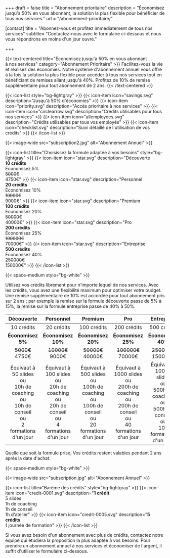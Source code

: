 +++
draft 			= false
title 			= "Abonnement prioritaire"
description		= "Économisez jusqu'à 50% en vous abonnant, la solution la plus flexible pour bénéficier de tous nos services."
url		 		= "/abonnement-prioritaire/"
 
[contact]
	title	= "Abonnez-vous et profitez immédiatement de tous nos services"
	subtitle= "Contactez-nous avec le formulaire ci-dessous et nous vous répondrons en moins d'un jour ouvré."
	
+++

{{< text-centered title="Économisez jusqu'à 50% en vous abonnant à nos services" category="Abonnement Prioritaire" >}}
Facilitez-vous la vie et réalisez des économies. Notre système d'abonnement annuel vous offre à la fois la solution la plus flexible pour accéder à tous nos services tout en bénéficiant de remises allant jusqu'à 40%. Profitez de 10% de remise supplémentaire pour tout abonnement de 2 ans.
{{< /text-centered >}}

{{< icon-list style="bg-lightgray" >}}
	{{< icon-item icon="savings.svg" description="Jusqu'à 50% d'économies" >}}
	{{< icon-item icon="priority.svg" description="Accès prioritaire à nos services" >}}
	{{< icon-item icon="circlearrow.svg" description="Crédits utilisables pour tous nos services" >}}
	{{< icon-item icon="allemployees.svg" description="Crédits utilisables par tous vos employés" >}}
	{{< icon-item icon="checklist.svg" description="Suivi détaillé de l'utilisation de vos crédits" >}}
{{< /icon-list >}}

{{< image-wide src="subscription2.jpg" alt="Abonnement Annuel" >}}
 
{{< icon-list title="Choisissez la formule adaptée à vos besoins" style="bg-lightgray" >}}
	{{< icon-item icon="star.svg" description="Découverte<br>**10 crédits**<br>Économisez 5%<br>~~5000€~~<br>4750€" >}}
	{{< icon-item icon="star.svg" description="Personnel<br>**20 crédits**<br>Économisez 10%<br>~~10000€~~<br>9000€" >}}
	{{< icon-item icon="star.svg" description="Premium<br>**100 crédits**<br>Économisez 20%<br>~~50000€~~<br>40000€" >}}
	{{< icon-item icon="star.svg" description="Pro<br>**200 crédits**<br>Économisez 25%<br>~~100000€~~<br>70000€" >}}
	{{< icon-item icon="star.svg" description="Entreprise<br>**500 crédits**<br>Économisez 40%<br>~~250000€~~<br>150000€" >}}
{{< /icon-list >}}

{{< space-medium style="bg-white" >}}

Utilisez vos crédits librement pour n'importe lequel de nos services. Avec les crédits, vous avez une flexibilité maximum pour optimiser votre budget. Une remise supplémentaire de 10% est accordée pour tout abonnement pris sur 2 ans ; par exemple la remise sur la formule découverte passe de 5% à 15%, la remise sur la formule entreprise passe de 40% à 50%.

|Découverte|Personnel|Premium|Pro|Entreprise|
|:--------:|:-------:|:-----:|:-:|:--------:|
|10 crédits|20 crédits|100 crédits|200 crédits|500 crédits|
|**Économisez 5%**|**Économisez 10%**|**Économisez 20%**|**Économisez 25%**|**Économisez 40%**|
|~~5000€~~<br>4750€|~~10000€~~<br>9000€|~~50000€~~<br>40000€|~~100000€~~<br>70000€|~~250000€~~<br>150000€|
|Équivaut à<br>50 slides<br>ou<br>10h de coaching<br>ou<br>10h de conseil<br>ou<br>2 formations d'un jour|Équivaut à<br>100 slides<br>ou<br>20h de coaching<br>ou<br>20h de conseil<br>ou<br>4 formations d'un jour|Équivaut à<br>500 slides<br>ou<br>100h de coaching<br>ou<br>100h de conseil<br>ou<br>20 formations d'un jour|Équivaut à<br>1000 slides<br>ou<br>200h de coaching<br>ou<br>200h de conseil<br>ou<br>40 formations d'un jour|Équivaut à<br>10000 slides<br>ou<br>500h de coaching<br>ou<br>500h de conseil<br>ou<br>100 formations d'un jour|

Quelle que soit la formule prise, Vos crédits restent valables pendant 2 ans après la date d'achat.

{{< space-medium style="bg-white" >}}

{{< image-wide src="subscription.jpg" alt="Abonnement Annuel" >}}

{{< icon-list title="Barème des crédits" style="bg-lightgray" >}}
	{{< icon-item icon="credit-0001.svg" description="**1 crédit**<br>5 slides<br>1h de coaching<br>1h de conseil<br>1h d'atelier" >}}
	{{< icon-item icon="credit-0005.svg" description="**5 crédits**<br>1 journée de formation" >}}
{{< /icon-list >}}

Si vous avez besoin d'un abonnement avec plus de crédits, contactez notre équipe qui étudiera la proposition la plus adaptée à vos besoins. Pour prendre un abonnement annuel à nos services et économiser de l'argent, il suffit d'utiliser le formulaire ci-dessous.

